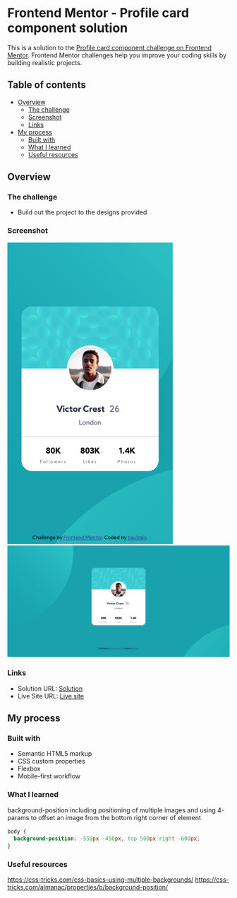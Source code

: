 # Frontend Mentor - Profile card component solution

This is a solution to the [Profile card component challenge on Frontend Mentor](https://www.frontendmentor.io/challenges/profile-card-component-cfArpWshJ). Frontend Mentor challenges help you improve your coding skills by building realistic projects. 

## Table of contents

- [Overview](#overview)
  - [The challenge](#the-challenge)
  - [Screenshot](#screenshot)
  - [Links](#links)
- [My process](#my-process)
  - [Built with](#built-with)
  - [What I learned](#what-i-learned)
  - [Useful resources](#useful-resources)


## Overview

### The challenge

- Build out the project to the designs provided

### Screenshot

![Mobile](./screenshots/screenshot-mobile.png)
![Desktop](./screenshots/screenshot-desktop.png)

### Links

- Solution URL: [Solution](https://www.frontendmentor.io/challenges/profile-card-component-cfArpWshJ/hub/profile-card-component-o7FuQ0gI_)
- Live Site URL: [Live site](https://paulzala.github.io/frontendmentor-profilecardcomponent/)

## My process

### Built with

- Semantic HTML5 markup
- CSS custom properties
- Flexbox
- Mobile-first workflow

### What I learned

background-position including positioning of multiple images and using 4-params
to offset an image from the bottom right corner of element
```css
body {
  background-position: -550px -450px, top 500px right -600px;
}
```

### Useful resources

https://css-tricks.com/css-basics-using-multiple-backgrounds/
https://css-tricks.com/almanac/properties/b/background-position/
